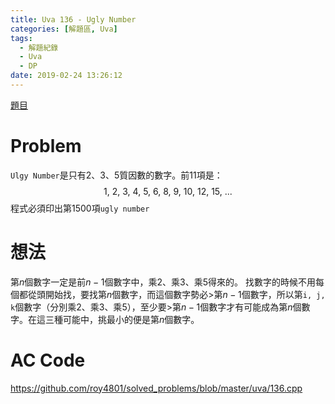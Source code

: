 ```yaml
---
title: Uva 136 - Ugly Number
categories: [解題區, Uva]
tags:
  - 解題紀錄
  - Uva
  - DP
date: 2019-02-24 13:26:12
---
```


[題目](https://uva.onlinejudge.org/index.php?option=onlinejudge&page=show_problem&problem=72)

# Problem

`Ulgy Number`是只有$2$、$3$、$5$質因數的數字。前11項是：
$$
1,\ 2,\ 3,\ 4,\ 5,\ 6,\ 8,\ 9,\ 10,\ 12,\ 15,\ ...
$$
程式必須印出第1500項`ugly number`

# 想法

第$n$個數字一定是前$n-1$個數字中，乘$2$、乘$3$、乘$5$得來的。
找數字的時候不用每個都從頭開始找，要找第$n$個數字，而這個數字勢必$>$第${n-1}$個數字，所以第`i, j, k`個數字（分別乘$2$、乘$3$、乘$5$），至少要$>$第$n-1$個數字才有可能成為第$n$個數字。在這三種可能中，挑最小的便是第$n$個數字。

# AC Code

https://github.com/roy4801/solved_problems/blob/master/uva/136.cpp